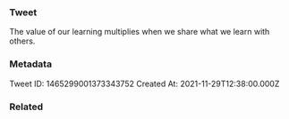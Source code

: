 ### Tweet
The value of our learning multiplies when we share what we learn with others.

### Metadata
Tweet ID: 1465299001373343752
Created At: 2021-11-29T12:38:00.000Z

### Related

